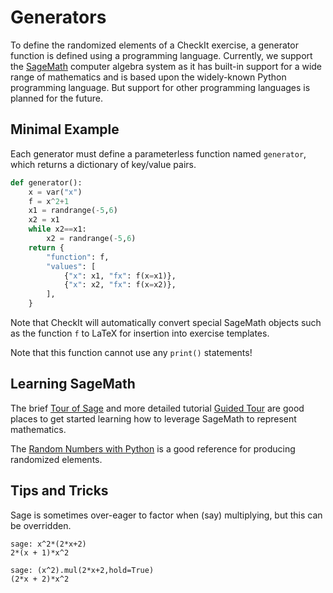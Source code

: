 # Generators

To define the randomized elements of a CheckIt exercise, a generator
function is defined using a programming language. Currently, we support
the [SageMath](https://www.sagemath.org/) computer algebra system
as it has built-in support for a wide range of mathematics and is
based upon the widely-known Python programming language. But support
for other programming languages is planned for the future.

## Minimal Example

Each generator must define a parameterless function named `generator`, which
returns a dictionary of key/value pairs.

```python
def generator():
    x = var("x")
    f = x^2+1
    x1 = randrange(-5,6)
    x2 = x1
    while x2==x1:
        x2 = randrange(-5,6)
    return {
        "function": f,
        "values": [
            {"x": x1, "fx": f(x=x1)},
            {"x": x2, "fx": f(x=x2)},
        ],
    }
```

Note that CheckIt will automatically convert special SageMath objects such as the
function `f` to LaTeX for insertion into exercise templates.

Note that this function cannot use any `print()` statements!

## Learning SageMath

The brief [Tour of Sage](https://doc.sagemath.org/html/en/a_tour_of_sage/index.html)
and more detailed tutorial [Guided Tour](https://doc.sagemath.org/html/en/tutorial/tour.html)
are good places to get started learning how to leverage SageMath to represent mathematics.

The [Random Numbers with Python](https://doc.sagemath.org/html/en/reference/misc/sage/misc/prandom.html)
is a good reference for producing randomized elements.

## Tips and Tricks

Sage is sometimes over-eager to factor when (say) multiplying, but this can be overridden.

```
sage: x^2*(2*x+2)
2*(x + 1)*x^2
```

```
sage: (x^2).mul(2*x+2,hold=True)
(2*x + 2)*x^2
```
